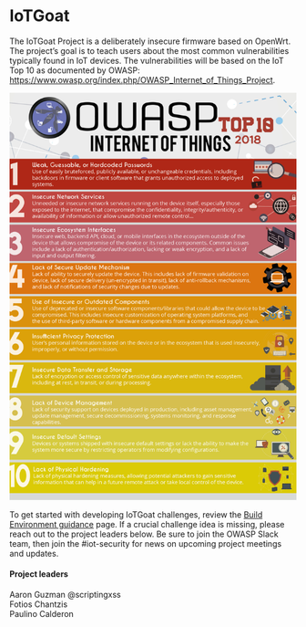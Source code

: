 # IoTGoat
The IoTGoat Project is a deliberately insecure firmware based on OpenWrt. The project’s goal is to teach users about the most common vulnerabilities typically found in IoT devices. The vulnerabilities will be based on the IoT Top 10 as documented by OWASP: https://www.owasp.org/index.php/OWASP_Internet_of_Things_Project.


 ![IoT Top 10 2018](/images/OWASP-IoT-Top-10-2018-final.jpg)


To get started with developing IoTGoat challenges, review the [Build Environment guidance](BuildEnvironment.md) page. If a crucial challenge idea is missing, please reach out to the project leaders below. Be sure to join the OWASP Slack team, then join the #iot-security for news on upcoming project meetings and updates.

#### Project leaders
Aaron Guzman @scriptingxss <br>
Fotios Chantzis <br>
Paulino Calderon
